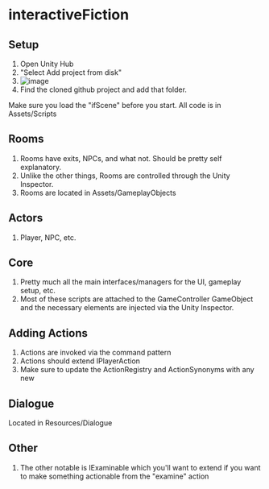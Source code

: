 # interactiveFiction

## Setup
1. Open Unity Hub
2. "Select Add project from disk"
3. ![image](https://github.com/user-attachments/assets/9416fd4a-d36b-479b-a762-22a4fda393bf)
4. Find the cloned github project and add that folder.

Make sure you load the "ifScene" before you start.
All code is in Assets/Scripts

## Rooms
1. Rooms have exits, NPCs, and what not. Should be pretty self explanatory.
1. Unlike the other things, Rooms are controlled through the Unity Inspector.
2. Rooms are located in Assets/GameplayObjects

## Actors
1. Player, NPC, etc.

## Core
1. Pretty much all the main interfaces/managers for the UI, gameplay setup, etc.
2. Most of these scripts are attached to the GameController GameObject and the necessary elements are injected via the Unity Inspector.

## Adding Actions
1. Actions are invoked via the command pattern
1. Actions should extend IPlayerAction
1. Make sure to update the ActionRegistry and ActionSynonyms with any new

## Dialogue
Located in Resources/Dialogue

## Other
1. The other notable is IExaminable which you'll want to extend if you want to make something actionable from the "examine" action

